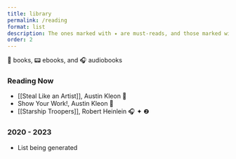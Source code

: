 ```yaml
---
title: library
permalink: /reading
format: list
description: The ones marked with ✦ are must-reads, and those marked with ❷ are re-reads. Check my <a href="/antilibrary"><b>Antilibrary </b></a> for the bigger list. ;)
order: 2
---
```


📖 books, 📟 ebooks, and 🎧 audiobooks

### Reading Now
- [[Steal Like an Artist]], Austin Kleon 📖
- Show Your Work!, Austin Kleon 📖
- [[Starship Troopers]], Robert Heinlein 🎧 ✦ ❷

### 2020 - 2023
- List being generated